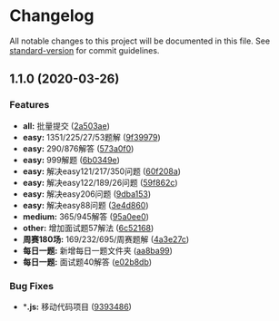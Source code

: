 # Changelog

All notable changes to this project will be documented in this file. See [standard-version](https://github.com/conventional-changelog/standard-version) for commit guidelines.

## 1.1.0 (2020-03-26)


### Features

* **all:** 批量提交 ([2a503ae](https://github.com/songjian925/LeetCodeAnswer/commit/2a503aeab4a19a45f7a725bf589b97799d42c21d))
* **easy:** 1351/225/27/53题解 ([9f39979](https://github.com/songjian925/LeetCodeAnswer/commit/9f39979a3228d1c4e2dba6ae289c3af1429d606f))
* **easy:** 290/876解答 ([573a0f0](https://github.com/songjian925/LeetCodeAnswer/commit/573a0f0686ffa16715da03271ad488188c3fb726))
* **easy:** 999解题 ([6b0349e](https://github.com/songjian925/LeetCodeAnswer/commit/6b0349e3ff2173370d51b3d016ebeaa478de89ad))
* **easy:** 解决easy121/217/350问题 ([60f208a](https://github.com/songjian925/LeetCodeAnswer/commit/60f208ae0548dfae50bcb05517248d9f85d537d5))
* **easy:** 解决easy122/189/26问题 ([59f862c](https://github.com/songjian925/LeetCodeAnswer/commit/59f862c18f37dd1f22aa8d8930394521003d9e81))
* **easy:** 解决easy206问题 ([9dba153](https://github.com/songjian925/LeetCodeAnswer/commit/9dba153b7dd5bb6514d41bbd0870dfed02ad2ba8))
* **easy:** 解决easy88问题 ([3e4d860](https://github.com/songjian925/LeetCodeAnswer/commit/3e4d8606cb0221a20ed5b1a85cc1003a95e42bb2))
* **medium:** 365/945解答 ([95a0ee0](https://github.com/songjian925/LeetCodeAnswer/commit/95a0ee02839d2cafca5ac34708125b374d5df406))
* **other:** 增加面试题57解法 ([6c52168](https://github.com/songjian925/LeetCodeAnswer/commit/6c52168b976ad103d2696ab86226275cf81501b2))
* **周赛180场:** 169/232/695/周赛题解 ([4a3e27c](https://github.com/songjian925/LeetCodeAnswer/commit/4a3e27c2520c7e4f9d08ac7e64aa848b9d30423b))
* **每日一题:** 新增每日一题文件夹 ([aa8ba99](https://github.com/songjian925/LeetCodeAnswer/commit/aa8ba99a3853a43295fd5ba9cd48cbc07bc98440))
* **每日一题:** 面试题40解答 ([e02b8db](https://github.com/songjian925/LeetCodeAnswer/commit/e02b8db7dd51aceb5115007229a383541444f636))


### Bug Fixes

* ***.js:** 移动代码项目 ([9393486](https://github.com/songjian925/LeetCodeAnswer/commit/93934869dfeb8cc5216f2361c0d64d0b9f4d8bc6))

